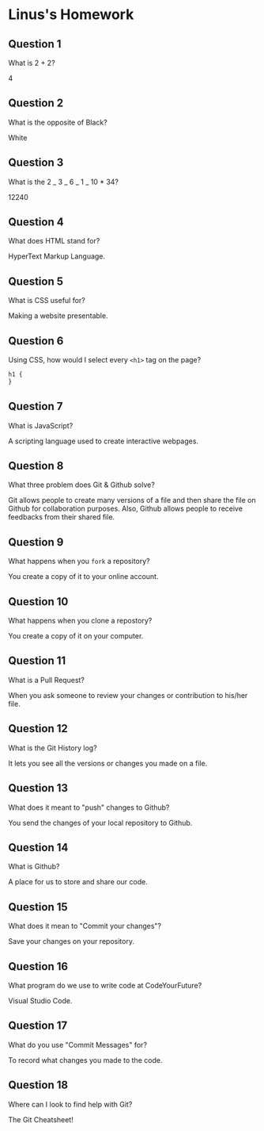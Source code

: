 # Linus's Homework

## Question 1

What is 2 + 2?

4

## Question 2

What is the opposite of Black?

White

## Question 3

What is the 2 _ 3 _ 6 _ 1 _ 10 \* 34?

12240

## Question 4

What does HTML stand for?

HyperText Markup Language.

## Question 5

What is CSS useful for?

Making a website presentable.

## Question 6

Using CSS, how would I select every `<h1>` tag on the page?

```css
h1 {
}
```

## Question 7

What is JavaScript?

A scripting language used to create interactive webpages.

## Question 8

What three problem does Git & Github solve?

Git allows people to create many versions of a file and then share the file on Github for collaboration purposes. Also, Github allows people to receive feedbacks from their shared file.

## Question 9

What happens when you `fork` a repository?

You create a copy of it to your online account.

## Question 10

What happens when you clone a repostory?

You create a copy of it on your computer.

## Question 11

What is a Pull Request?

When you ask someone to review your changes or contribution to his/her file.

## Question 12

What is the Git History log?

It lets you see all the versions or changes you made on a file.

## Question 13

What does it meant to "push" changes to Github?

You send the changes of your local repository to Github.

## Question 14

What is Github?

A place for us to store and share our code.

## Question 15

What does it mean to "Commit your changes"?

Save your changes on your repository.

## Question 16

What program do we use to write code at CodeYourFuture?

Visual Studio Code.

## Question 17

What do you use "Commit Messages" for?

To record what changes you made to the code.

## Question 18

Where can I look to find help with Git?

The Git Cheatsheet!
